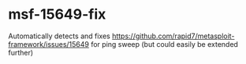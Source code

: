 # msf-15649-fix

Automatically detects and fixes https://github.com/rapid7/metasploit-framework/issues/15649 for ping sweep (but could easily be extended further)
